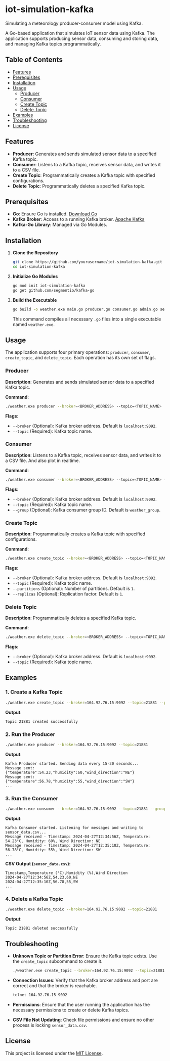 # iot-simulation-kafka
Simulating a meteorology producer-consumer model using Kafka.

A Go-based application that simulates IoT sensor data using Kafka. The application supports producing sensor data, consuming and storing data, and managing Kafka topics programmatically.

## Table of Contents

- [Features](#features)
- [Prerequisites](#prerequisites)
- [Installation](#installation)
- [Usage](#usage)
  - [Producer](#producer)
  - [Consumer](#consumer)
  - [Create Topic](#create-topic)
  - [Delete Topic](#delete-topic)
- [Examples](#examples)
- [Troubleshooting](#troubleshooting)
- [License](#license)

## Features

- **Producer**: Generates and sends simulated sensor data to a specified Kafka topic.
- **Consumer**: Listens to a Kafka topic, receives sensor data, and writes it to a CSV file.
- **Create Topic**: Programmatically creates a Kafka topic with specified configurations.
- **Delete Topic**: Programmatically deletes a specified Kafka topic.

## Prerequisites

- **Go**: Ensure Go is installed. [Download Go](https://golang.org/dl/)
- **Kafka Broker**: Access to a running Kafka broker. [Apache Kafka](https://kafka.apache.org/downloads)
- **Kafka-Go Library**: Managed via Go Modules.

## Installation

1. **Clone the Repository**

   ```bash
   git clone https://github.com/yourusername/iot-simulation-kafka.git
   cd iot-simulation-kafka
   ```

2. **Initialize Go Modules**

   ```bash
   go mod init iot-simulation-kafka
   go get github.com/segmentio/kafka-go
   ```

3. **Build the Executable**

   ```bash
   go build -o weather.exe main.go producer.go consumer.go admin.go sensor.go
   ```

   This command compiles all necessary `.go` files into a single executable named `weather.exe`.

## Usage

The application supports four primary operations: `producer`, `consumer`, `create_topic`, and `delete_topic`. Each operation has its own set of flags.

### Producer

**Description**: Generates and sends simulated sensor data to a specified Kafka topic.

**Command**:

```bash
./weather.exe producer --broker=<BROKER_ADDRESS> --topic=<TOPIC_NAME>
```

**Flags**:

- `--broker` (Optional): Kafka broker address. Default is `localhost:9092`.
- `--topic` (Required): Kafka topic name.

### Consumer

**Description**: Listens to a Kafka topic, receives sensor data, and writes it to a CSV file. And also plot in realtime.

**Command**:

```bash
./weather.exe consumer --broker=<BROKER_ADDRESS> --topic=<TOPIC_NAME> --group=<GROUP_ID>
```

**Flags**:

- `--broker` (Optional): Kafka broker address. Default is `localhost:9092`.
- `--topic` (Required): Kafka topic name.
- `--group` (Optional): Kafka consumer group ID. Default is `weather_group`.

### Create Topic

**Description**: Programmatically creates a Kafka topic with specified configurations.

**Command**:

```bash
./weather.exe create_topic --broker=<BROKER_ADDRESS> --topic=<TOPIC_NAME> --partitions=<NUM_PARTITIONS> --replicas=<REPLICATION_FACTOR>
```

**Flags**:

- `--broker` (Optional): Kafka broker address. Default is `localhost:9092`.
- `--topic` (Required): Kafka topic name.
- `--partitions` (Optional): Number of partitions. Default is `1`.
- `--replicas` (Optional): Replication factor. Default is `1`.

### Delete Topic

**Description**: Programmatically deletes a specified Kafka topic.

**Command**:

```bash
./weather.exe delete_topic --broker=<BROKER_ADDRESS> --topic=<TOPIC_NAME>
```

**Flags**:

- `--broker` (Optional): Kafka broker address. Default is `localhost:9092`.
- `--topic` (Required): Kafka topic name.

## Examples

### 1. **Create a Kafka Topic**

```bash
./weather.exe create_topic --broker=164.92.76.15:9092 --topic=21881 --partitions=3 --replicas=2
```

**Output**:

```
Topic 21881 created successfully
```

### 2. **Run the Producer**

```bash
./weather.exe producer --broker=164.92.76.15:9092 --topic=21881
```

**Output**:

```
Kafka Producer started. Sending data every 15-30 seconds...
Message sent: {"temperature":54.23,"humidity":60,"wind_direction":"NE"}
Message sent: {"temperature":56.78,"humidity":55,"wind_direction":"SW"}
...
```

### 3. **Run the Consumer**

```bash
./weather.exe consumer --broker=164.92.76.15:9092 --topic=21881 --group=weather_group
```

**Output**:

```
Kafka Consumer started. Listening for messages and writing to sensor_data.csv...
Message received - Timestamp: 2024-04-27T12:34:56Z, Temperature: 54.23°C, Humidity: 60%, Wind Direction: NE
Message received - Timestamp: 2024-04-27T12:35:10Z, Temperature: 56.78°C, Humidity: 55%, Wind Direction: SW
...
```

**CSV Output (`sensor_data.csv`):**

```csv
Timestamp,Temperature (°C),Humidity (%),Wind Direction
2024-04-27T12:34:56Z,54.23,60,NE
2024-04-27T12:35:10Z,56.78,55,SW
...
```

### 4. **Delete a Kafka Topic**

```bash
./weather.exe delete_topic --broker=164.92.76.15:9092 --topic=21881
```

**Output**:

```
Topic 21881 deleted successfully
```

## Troubleshooting

- **Unknown Topic or Partition Error**: Ensure the Kafka topic exists. Use the `create_topic` subcommand to create it.

  ```bash
  ./weather.exe create_topic --broker=164.92.76.15:9092 --topic=21881
  ```

- **Connection Issues**: Verify that the Kafka broker address and port are correct and that the broker is reachable.

  ```bash
  telnet 164.92.76.15 9092
  ```

- **Permissions**: Ensure that the user running the application has the necessary permissions to create or delete Kafka topics.

- **CSV File Not Updating**: Check file permissions and ensure no other process is locking `sensor_data.csv`.

## License

This project is licensed under the [MIT License](LICENSE).
